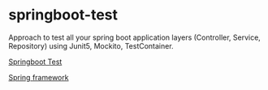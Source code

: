 # springboot-test

Approach to test all your spring boot application layers (Controller, Service, Repository) using Junit5, Mockito, TestContainer.

[Springboot Test](https://docs.spring.io/spring-boot/docs/current/reference/html/features.html#features.testing.spring-boot-applications)

[Spring framework](https://docs.spring.io/spring-framework/reference/testing.html)
